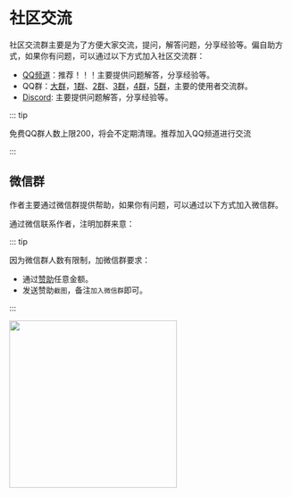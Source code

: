 # 社区交流

社区交流群主要是为了方便大家交流，提问，解答问题，分享经验等。偏自助方式，如果你有问题，可以通过以下方式加入社区交流群：

- [QQ频道](https://pd.qq.com/s/16p8lvvob)：推荐！！！主要提供问题解答，分享经验等。
- QQ群：[大群](https://qm.qq.com/q/MEmHoCLbG0)，[1群](https://qm.qq.com/q/YacMHPYAMu)、[2群](https://qm.qq.com/q/ajVKZvFICk)、[3群](https://qm.qq.com/q/36zdwThP2E)，[4群](https://qm.qq.com/q/sCzSlm3504)，[5群](https://qm.qq.com/q/ya9XrtbS6s)，主要的使用者交流群。
- [Discord](https://discord.com/invite/VU62jTecad): 主要提供问题解答，分享经验等。

::: tip

免费QQ群人数上限200，将会不定期清理。推荐加入QQ频道进行交流

:::

## 微信群

作者主要通过微信群提供帮助，如果你有问题，可以通过以下方式加入微信群。

通过微信联系作者，注明加群来意：

::: tip

因为微信群人数有限制，加微信群要求：

- 通过[赞助](../sponsor/personal.md)任意金额。
- 发送赞助`截图`，备注`加入微信群`即可。

:::

<img src="https://unpkg.com/@webjs/static-source@0.1.7/source/wechat.jpg" style="width: 300px;"/>
